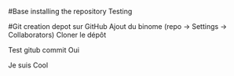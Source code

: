 #Base 
installing the repository
Testing

#Git
creation depot sur GitHub
Ajout du binome (repo → Settings → Collaborators)
Cloner le dépôt

Test gitub commit
Oui 

Je suis Cool
